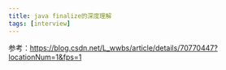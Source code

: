 ```yaml
---
title: java finalize的深度理解
tags: [interview]
---
```


参考：https://blog.csdn.net/L_wwbs/article/details/70770447?locationNum=1&fps=1